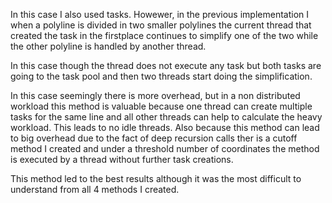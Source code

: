 In this case I also used tasks. Howewer, in the previous implementation I when a polyline is divided in two smaller polylines the current thread
that created the task in the firstplace continues to simplify one of the two while the other polyline is handled by another thread.

In this case though the thread does not execute any task but both tasks are going to the task pool and then two threads start doing the simplification.

In this case seemingly there is more overhead, but in a non distributed workload this method is valuable because one thread can create multiple tasks
for the same line and all other threads can help to calculate the heavy workload. This leads to no idle threads.
Also because this method can lead to big overhead due to the fact of deep recursion calls ther is a cutoff method I created and under a threshold number of coordinates
the method is executed by a thread without further task creations.

This method led to the best results although it was the most difficult to understand from all 4 methods I created.

